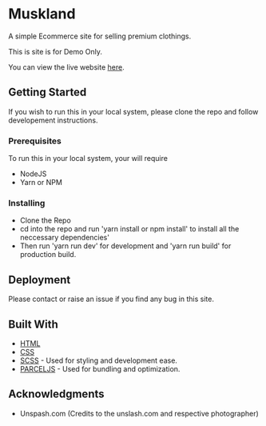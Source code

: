 # Muskland

A simple Ecommerce site for selling premium clothings.

This is site is for Demo Only.

You can view the live website [here](https://youthful-aryabhata-bc500d.netlify.com/).

## Getting Started

If you wish to run this in your local system, please clone the repo and follow developement instructions.

### Prerequisites

To run this in your local system, your will require

- NodeJS
- Yarn or NPM

### Installing

- Clone the Repo
- cd into the repo and run 'yarn install or npm install' to install all the neccessary dependencies'
- Then run 'yarn run dev' for development and 'yarn run build' for production build.

## Deployment

Please contact or raise an issue if you find any bug in this site.

## Built With

- [HTML](https://www.w3.org/html/)
- [CSS](https://www.w3.org/Style/CSS/Overview.en.html)
- [SCSS](https://sass-lang.com/) - Used for styling and development ease.
- [PARCELJS](https://parceljs.org/) - Used for bundling and optimization.

## Acknowledgments

- Unspash.com (Credits to the unslash.com and respective photographer)
